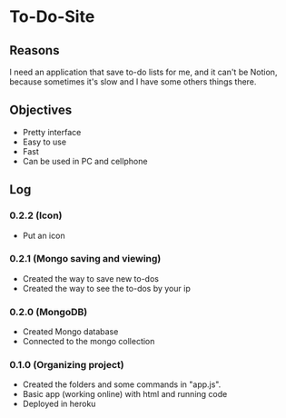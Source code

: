# To-Do-Site

## Reasons
I need an application that save to-do lists for me, and it can't be Notion, because sometimes it's slow and I have some others things there.

## Objectives
- Pretty interface
- Easy to use
- Fast
- Can be used in PC and cellphone

## Log

### 0.2.2 (Icon)
- Put an icon

### 0.2.1 (Mongo saving and viewing)
- Created the way to save new to-dos
- Created the way to see the to-dos by your ip

### 0.2.0 (MongoDB)
- Created Mongo database
- Connected to the mongo collection

### 0.1.0 (Organizing project)
- Created the folders and some commands in "app.js".
- Basic app (working online) with html and running code
- Deployed in heroku
